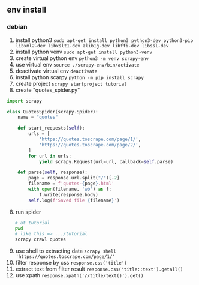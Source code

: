 ## env install
### debian
1. install python3
   `sudo apt-get install python3 python3-dev python3-pip libxml2-dev libxslt1-dev zlib1g-dev libffi-dev libssl-dev`
2. install python venv
   `sudo apt-get install python3-venv`
3. create virtual python env
   `python3 -m venv scrapy-env`
4. use virtual env
   `source ./scrapy-env/bin/activate`
5. deactivate virtual env
   `deactivate`
6. install python scarpy
   `python -m pip install scrapy`
7. create project
   `scrapy startproject tutorial`
8. create "quotes_spider.py"
```python
import scrapy

class QuotesSpider(scrapy.Spider):
    name = "quotes"

    def start_requests(self):
        urls = [
            'https://quotes.toscrape.com/page/1/',
            'https://quotes.toscrape.com/page/2/',
        ]
        for url in urls:
            yield scrapy.Request(url=url, callback=self.parse)

    def parse(self, response):
        page = response.url.split("/")[-2]
        filename = f'quotes-{page}.html'
        with open(filename, 'wb') as f:
            f.write(response.body)
        self.log(f'Saved file {filename}')   
```
8. run spider
```sh
   # at tutorial
   pwd
   # like this => .../tutorial
   scrapy crawl quotes
```
9. use shell to extracting data
   `scrapy shell 'https://quotes.toscrape.com/page/1/'`
10. filter response by css
    `response.css('title')`
11. extract text from filter result
    `response.css('title::text').getall()`
12. use xpath
    `response.xpath('//title/text()').get()`

